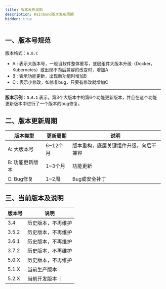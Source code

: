 ```yaml
---
title: 版本发布周期
description: Rainbond版本发布周期
hidden: true
---
```


## 一、版本号规范

版本格式：`A.B.C`


- A : 表示大版本号，一般当软件整体重写，底层组件大版本升级（Docker，Kubernetes）或出现不向后兼容的改变时，增加A
- B : 表示功能更新，出现新功能时增加B
- C : 表示小修改，如修复bug，只要有修改就增加C

----------

<b>版本示例：`3.6.1`</b>
表示，第3个大版本中的第6个功能更新版本，并且在这个功能更新版本中进行了一个版本的bug修复。

## 二、版本更新周期

| 版本类型| 更新周期| 说明|
|-------------|-------------|------------|
| A: 大版本号 | 6~12个月| 版本重构，底层关键组件升级，向后不兼容|
| B: 功能更新版本| 1~3个月| 功能更新|
| C: Bug修复| 1~2周 | Bug或安全补丁|

## 三、当前版本及说明

| 版本号 | 说明 |
|----------|---------|
| 3.4 | 历史版本，不再维护|
| 3.5.2 | 历史版本，不再维护|
| 3.6.1 | 历史版本，不再维护|
| 3.7.2 | 历史版本，不再维护|
| 5.0.X | 历史版本，不再维护|
| 5.1.X | 当前生产版本     |
| 5.2.X | 当前开发版本    ｜
